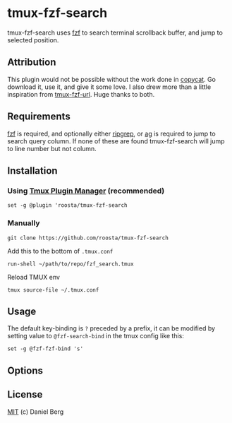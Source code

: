 # tmux-fzf-search

tmux-fzf-search uses [fzf](https://github.com/junegunn/fzf) to search terminal scrollback buffer, and jump to selected position.

<!-- ![](preview.gif) -->

## Attribution
This plugin would not be possible without the work done in
[copycat](https://github.com/tmux-plugins/tmux-copycat). Go download
it, use it, and give it some love. I also drew more than a little
inspiration from
[tmux-fzf-url](https://github.com/wfxr/tmux-fzf-url). Huge thanks to
both.

## Requirements
[fzf](https://github.com/junegunn/fzf) is required, and optionally
either [ripgrep](https://github.com/BurntSushi/ripgrep), or
[ag](https://github.com/ggreer/the_silver_searcher) is required to
jump to search query column. If none of these are found
tmux-fzf-search will jump to line number but not column.

## Installation

### Using [Tmux Plugin Manager](https://github.com/tmux-plugins/tpm) (recommended)

```
set -g @plugin 'roosta/tmux-fzf-search
```

### Manually
```shell
git clone https://github.com/roosta/tmux-fzf-search
```

Add this to the bottom of `.tmux.conf`
```
run-shell ~/path/to/repo/fzf_search.tmux
```

Reload TMUX env
```shell
tmux source-file ~/.tmux.conf
```

## Usage

The default key-binding is `?` preceded by a prefix, it can be modified by
setting value to `@fzf-search-bind` in the tmux config like this:

``` tmux
set -g @fzf-fzf-bind 's'
```

## Options

## License

[MIT](https://wfxr.mit-license.org/2018) (c) Daniel Berg
